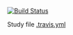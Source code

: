 [![Build Status](https://travis-ci.org/ericminio/learning-osgi.svg?branch=master)](https://travis-ci.org/ericminio/learning-osgi)


Study file [.travis.yml](.travis.yml)